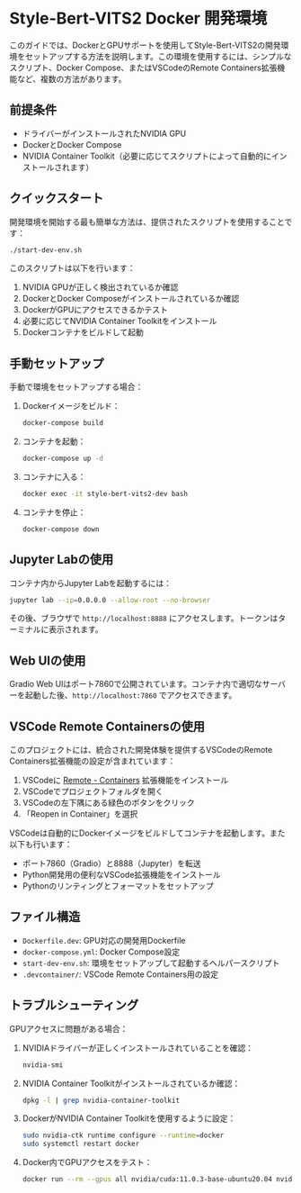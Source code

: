 # Style-Bert-VITS2 Docker 開発環境

このガイドでは、DockerとGPUサポートを使用してStyle-Bert-VITS2の開発環境をセットアップする方法を説明します。この環境を使用するには、シンプルなスクリプト、Docker Compose、またはVSCodeのRemote Containers拡張機能など、複数の方法があります。

## 前提条件

- ドライバーがインストールされたNVIDIA GPU
- DockerとDocker Compose
- NVIDIA Container Toolkit（必要に応じてスクリプトによって自動的にインストールされます）

## クイックスタート

開発環境を開始する最も簡単な方法は、提供されたスクリプトを使用することです：

```bash
./start-dev-env.sh
```

このスクリプトは以下を行います：
1. NVIDIA GPUが正しく検出されているか確認
2. DockerとDocker Composeがインストールされているか確認
3. DockerがGPUにアクセスできるかテスト
4. 必要に応じてNVIDIA Container Toolkitをインストール
5. Dockerコンテナをビルドして起動

## 手動セットアップ

手動で環境をセットアップする場合：

1. Dockerイメージをビルド：
   ```bash
   docker-compose build
   ```

2. コンテナを起動：
   ```bash
   docker-compose up -d
   ```

3. コンテナに入る：
   ```bash
   docker exec -it style-bert-vits2-dev bash
   ```

4. コンテナを停止：
   ```bash
   docker-compose down
   ```

## Jupyter Labの使用

コンテナ内からJupyter Labを起動するには：

```bash
jupyter lab --ip=0.0.0.0 --allow-root --no-browser
```

その後、ブラウザで `http://localhost:8888` にアクセスします。トークンはターミナルに表示されます。

## Web UIの使用

Gradio Web UIはポート7860で公開されています。コンテナ内で適切なサーバーを起動した後、`http://localhost:7860` でアクセスできます。

## VSCode Remote Containersの使用

このプロジェクトには、統合された開発体験を提供するVSCodeのRemote Containers拡張機能の設定が含まれています：

1. VSCodeに [Remote - Containers](https://marketplace.visualstudio.com/items?itemName=ms-vscode-remote.remote-containers) 拡張機能をインストール
2. VSCodeでプロジェクトフォルダを開く
3. VSCodeの左下隅にある緑色のボタンをクリック
4. 「Reopen in Container」を選択

VSCodeは自動的にDockerイメージをビルドしてコンテナを起動します。また以下も行います：
- ポート7860（Gradio）と8888（Jupyter）を転送
- Python開発用の便利なVSCode拡張機能をインストール
- Pythonのリンティングとフォーマットをセットアップ

## ファイル構造

- `Dockerfile.dev`: GPU対応の開発用Dockerfile
- `docker-compose.yml`: Docker Compose設定
- `start-dev-env.sh`: 環境をセットアップして起動するヘルパースクリプト
- `.devcontainer/`: VSCode Remote Containers用の設定

## トラブルシューティング

GPUアクセスに問題がある場合：

1. NVIDIAドライバーが正しくインストールされていることを確認：
   ```bash
   nvidia-smi
   ```

2. NVIDIA Container Toolkitがインストールされているか確認：
   ```bash
   dpkg -l | grep nvidia-container-toolkit
   ```

3. DockerがNVIDIA Container Toolkitを使用するように設定：
   ```bash
   sudo nvidia-ctk runtime configure --runtime=docker
   sudo systemctl restart docker
   ```

4. Docker内でGPUアクセスをテスト：
   ```bash
   docker run --rm --gpus all nvidia/cuda:11.0.3-base-ubuntu20.04 nvidia-smi
   ```
